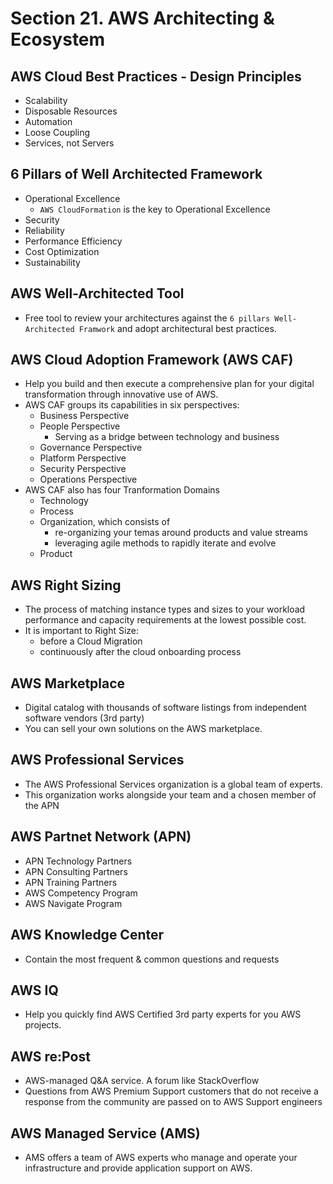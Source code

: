 # Section 21. AWS Architecting & Ecosystem


## AWS Cloud Best Practices - Design Principles

- Scalability
- Disposable Resources
- Automation
- Loose Coupling
- Services, not Servers


## 6 Pillars of  Well Architected Framework

- Operational Excellence
    - `AWS CloudFormation` is the key to Operational Excellence
- Security
- Reliability
- Performance Efficiency
- Cost Optimization
- Sustainability


## AWS Well-Architected Tool

- Free tool to review your architectures against the `6 pillars Well-Architected Framwork` and adopt architectural best practices.


## AWS Cloud Adoption Framework (AWS CAF)

- Help you build and then execute a comprehensive plan for your digital transformation through innovative use of AWS.
- AWS CAF groups its capabilities in six perspectives:
    - Business Perspective
    - People Perspective
        - Serving as a bridge between technology and business
    - Governance Perspective
    - Platform Perspective
    - Security Perspective
    - Operations Perspective
- AWS CAF also has four Tranformation Domains
    - Technology
    - Process
    - Organization, which consists of
        - re-organizing your temas around products and value streams
        - leveraging agile methods to rapidly iterate and evolve
    - Product


## AWS Right Sizing

- The process of matching instance types and sizes to your workload performance and capacity requirements at the lowest possible cost.
- It is important to Right Size:
    - before a Cloud Migration
    - continuously after the cloud onboarding process


## AWS Marketplace

- Digital catalog with thousands of software listings from independent software vendors (3rd party)
- You can sell your own solutions on the AWS marketplace.


## AWS Professional Services

- The AWS Professional Services organization is a global team of experts.
- This organization works alongside your team and a chosen member of the APN

## AWS Partnet Network (APN)

- APN Technology Partners
- APN Consulting Partners
- APN Training Partners
- AWS Competency Program
- AWS Navigate Program


## AWS Knowledge Center

- Contain the most frequent & common questions and requests


## AWS IQ

- Help you quickly find AWS Certified 3rd party experts for you AWS projects.


## AWS re:Post

- AWS-managed Q&A service. A forum like StackOverflow
- Questions from AWS Premium Support customers that do not receive a response from the community are passed on to AWS Support engineers


## AWS Managed Service (AMS)

- AMS offers a team of AWS experts who manage and operate your infrastructure and provide application support on AWS.
